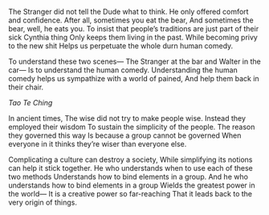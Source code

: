 The Stranger did not tell the Dude what to think.
He only offered comfort and confidence.
After all, sometimes you eat the bear,
And sometimes the bear, well, he eats you.
To insist that people’s traditions are just part of their sick Cynthia thing
Only keeps them living in the past.
While becoming privy to the new shit
Helps us perpetuate the whole durn human comedy.

To understand these two scenes—
The Stranger at the bar and Walter in the car—
Is to understand the human comedy.
Understanding the human comedy helps us sympathize with a world of pained,
And help them back in their chair.

*Tao Te Ching*

In ancient times,
The wise did not try to make people wise.
Instead they employed their wisdom
To sustain the simplicity of the people.
The reason they governed this way
Is because a group cannot be governed
When everyone in it thinks they’re wiser than everyone else.

Complicating a culture can destroy a society,
While simplifying its notions can help it stick together.
He who understands when to use each of these two methods
Understands how to bind elements in a group.
And he who understands how to bind elements in a group
Wields the greatest power in the world—
It is a creative power so far-reaching
That it leads back to the very origin of things.